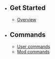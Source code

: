 - ## Get Started
    - [Overview](/{{route}}/{{version}}/overview)

- ## Commands
    - [User commands](/{{route}}/{{version}}/user-commands)
    - [Mod commands](/{{route}}/{{version}}/moderator-commands)